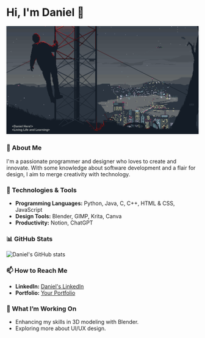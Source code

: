 # Hi, I'm Daniel 👋
![My GIF](https://github.com/Daniel20140101/Daniel/blob/main/Elements/jake-comingheremoreoftenlately.gif?raw=true)

### 👤 About Me
I'm a passionate programmer and designer who loves to create and innovate. With some knowledge about software development and a flair for design, I aim to merge creativity with technology.

### 🔧 Technologies & Tools
- **Programming Languages:** Python, Java, C, C++, HTML & CSS, JavaScript
- **Design Tools:** Blender, GIMP, Krita, Canva
- **Productivity:** Notion, ChatGPT

### 📊 GitHub Stats
![Daniel's GitHub stats](https://github-readme-stats.vercel.app/api?username=daniel20140101&show_icons=true&theme=onedark)

### 📫 How to Reach Me
- **LinkedIn:** [Daniel's LinkedIn](https://www.linkedin.com/in/your-linkedin-username/)
- **Portfolio:** [Your Portfolio](https://your-portfolio-link.com)

### 🎨 What I’m Working On
- Enhancing my skills in 3D modeling with Blender.
- Exploring more about UI/UX design.